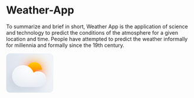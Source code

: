 # Weather-App
To summarize and brief in short, Weather App is the application of science and technology to predict the conditions of the atmosphere for a given location and time. People have attempted to predict the weather informally for millennia and formally since the 19th century.


<img src="weather_app/assets/Icons/ic_launcher.png" width="128"/>
